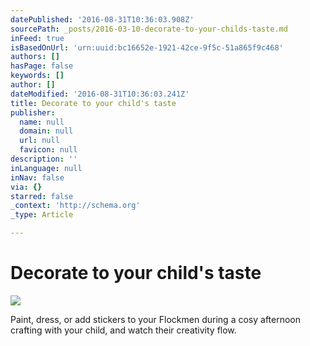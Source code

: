 ```yaml
---
datePublished: '2016-08-31T10:36:03.908Z'
sourcePath: _posts/2016-03-10-decorate-to-your-childs-taste.md
inFeed: true
isBasedOnUrl: 'urn:uuid:bc16652e-1921-42ce-9f5c-51a865f9c468'
authors: []
hasPage: false
keywords: []
author: []
dateModified: '2016-08-31T10:36:03.241Z'
title: Decorate to your child's taste
publisher:
  name: null
  domain: null
  url: null
  favicon: null
description: ''
inLanguage: null
inNav: false
via: {}
starred: false
_context: 'http://schema.org'
_type: Article

---
```

# Decorate to your child's taste
![](https://s3-us-west-2.amazonaws.com/the-grid-img/p/310718edf6bc478d8b0c8559954960351c9a9a12.png)

Paint, dress, or add stickers to your Flockmen during a cosy afternoon crafting with your child, and watch their creativity flow.